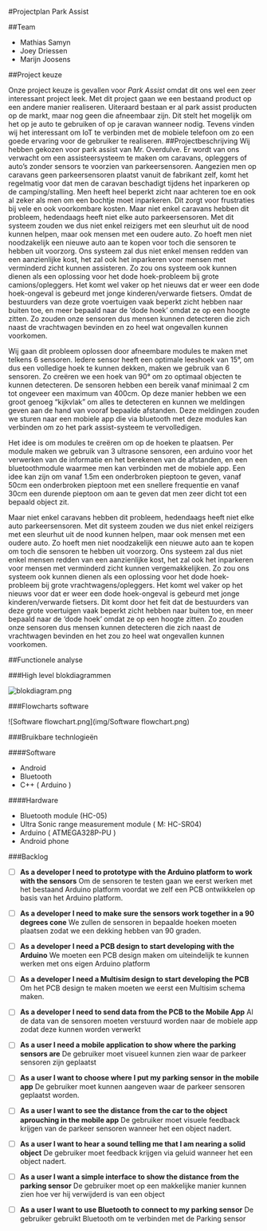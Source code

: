 #Projectplan Park Assist

##Team 
- Mathias Samyn
- Joey Driessen
- Marijn Joosens

##Project keuze 

Onze project keuze is gevallen voor *Park Assist* omdat dit ons wel een zeer interessant project leek.
Met dit project gaan we een bestaand product op een andere manier realiseren. Uiteraard bestaan er al park assist producten op de markt, maar nog geen die afneembaar zijn. Dit stelt het mogelijk om het op je auto te gebruiken of op je caravan wanneer nodig. Tevens vinden wij het interessant om IoT te verbinden met de mobiele telefoon om zo een goede ervaring voor de gebruiker te realiseren.
##Projectbeschrijving
Wij hebben gekozen voor park assist van Mr. Overdulve. Er wordt van ons verwacht om een assisteersysteem te maken om caravans, opleggers of auto’s zonder sensors te voorzien van parkeersensoren.
Aangezien men op caravans geen parkeersensoren plaatst vanuit de fabrikant zelf, komt het regelmatig voor dat men de caravan beschadigt tijdens het inparkeren op de camping/stalling. Men heeft heel beperkt zicht naar achteren toe en ook al zeker als men om een bochtje moet inparkeren. Dit zorgt voor frustraties bij vele en ook voorkombare kosten.
Maar niet enkel caravans hebben dit probleem, hedendaags heeft niet elke auto parkeersensoren. Met dit systeem zouden we dus niet enkel reizigers met een sleurhut uit de nood kunnen helpen, maar ook mensen met een oudere auto. Zo hoeft men niet noodzakelijk een nieuwe auto aan te kopen voor toch die sensoren te hebben uit voorzorg. Ons systeem zal dus niet enkel mensen redden van een aanzienlijke kost, het zal ook het inparkeren voor mensen met verminderd zicht kunnen assisteren.
Zo zou ons systeem ook kunnen dienen als een oplossing voor het dode hoek-probleem bij grote camions/opleggers. Het komt wel vaker op het nieuws dat er weer een dode hoek-ongeval is gebeurd met jonge kinderen/verwarde fietsers.
Omdat de bestuurders van deze grote voertuigen vaak beperkt zicht hebben naar buiten toe, en meer bepaald naar de ‘dode hoek’ omdat ze op een hoogte zitten. Zo zouden onze sensoren dus mensen kunnen detecteren die zich naast de vrachtwagen bevinden en zo heel wat ongevallen kunnen voorkomen.

Wij gaan dit probleem oplossen door afneembare modules te maken met telkens 6 sensoren. Iedere sensor heeft een optimale leeshoek van 15°, om dus een volledige hoek te kunnen dekken, maken we gebruik van 6 sensoren. Zo creëren we een hoek van 90° om zo optimaal objecten te kunnen detecteren. De sensoren hebben een bereik vanaf minimaal 2 cm tot ongeveer een maximum van 400cm. Op deze manier hebben we een groot genoeg “kijkvlak” om alles te detecteren en kunnen we meldingen geven aan de hand van vooraf bepaalde afstanden. Deze meldingen zouden we sturen naar een mobiele app die via bluetooth met deze modules kan verbinden om zo het park assist-systeem te vervolledigen.

Het idee is om modules te creëren om op de hoeken te plaatsen. Per module maken we gebruik van 3 ultrasone sensoren, een arduino voor het verwerken van de informatie en het berekenen van de afstanden, en een bluetoothmodule waarmee men kan verbinden met de mobiele app.
Een idee kan zijn om vanaf 1.5m een onderbroken pieptoon te geven, vanaf 50cm een onderbroken pieptoon met een snellere frequentie en vanaf 30cm een durende pieptoon om aan te geven dat men zeer dicht tot een bepaald object zit.

Maar niet enkel caravans hebben dit probleem, hedendaags heeft niet elke auto parkeersensoren. Met dit systeem zouden we dus niet enkel reizigers met een sleurhut uit de nood kunnen helpen, maar ook mensen met een oudere auto. Zo hoeft men niet noodzakelijk een nieuwe auto aan te kopen om toch die sensoren te hebben uit voorzorg. Ons systeem zal dus niet enkel mensen redden van een aanzienlijke kost, het zal ook het inparkeren voor mensen met verminderd zicht kunnen vergemakkelijken. Zo zou ons systeem ook kunnen dienen als een oplossing voor het dode hoek-probleem bij grote vrachtwagens/opleggers. Het komt wel vaker op het nieuws voor dat er weer een dode hoek-ongeval is gebeurd met jonge kinderen/verwarde fietsers. Dit komt door het feit dat de bestuurders van deze grote voertuigen vaak beperkt zicht hebben naar buiten toe, en meer bepaald naar de ‘dode hoek’ omdat ze op een hoogte zitten. Zo zouden onze sensoren dus mensen kunnen detecteren die zich naast de vrachtwagen bevinden en het zou zo heel wat ongevallen kunnen voorkomen.






##Functionele analyse

###High level blokdiagrammen

![blokdiagram.png](img/blokdiagram.png)

###Flowcharts software

![Software flowchart.png](img/Software flowchart.png)


###Bruikbare technlogieën

####Software
- Android
- Bluetooth
- C++ ( Arduino )


####Hardware

- Bluetooth module (HC-05)
- Ultra Sonic range measurement module ( M: HC-SR04)
- Arduino ( ATMEGA328P-PU )
- Android phone

###Backlog
- [ ] **As a developer I need to prototype with the Arduino platform to work with the sensors**
Om de sensoren te testen gaan we eerst werken met het bestaand Arduino platform voordat we zelf een PCB ontwikkelen op basis van het Arduino platform.
- [ ] **As a developer I need to make sure the sensors work together in a 90 degrees cone**
We zullen de sensoren in bepaalde hoeken moeten plaatsen zodat we een dekking hebben van 90 graden.
- [ ] **As a developer I need a PCB design to start developing with the Arduino**
We moeten een PCB design maken om uiteindelijk te kunnen werken met ons eigen Arduino platform
- [ ] **As a developer I need a Multisim design to start developing the PCB**
Om het PCB design te maken moeten we eerst een Multisim schema maken.
- [ ] **As a developer I need to send data from the PCB to the Mobile App**
Al de data van de sensoren moeten verstuurd worden naar de mobiele app zodat deze kunnen worden verwerkt
- [ ] **As a user I need a mobile application to show where the parking sensors are**
De gebruiker moet visueel kunnen zien waar de parkeer sensoren zijn geplaatst
- [ ] **As a user I want to choose where I put my parking sensor in the mobile app**
De gebruiker moet kunnen aangeven waar de parkeer sensoren geplaatst worden.
- [ ] **As a user I want to see the distance from the car to the object aprouching in the mobile app**
De gebruiker moet visuele feedback krijgen van de parkeer sensoren wanneer het een object nadert.
- [ ] **As a user I want to hear a sound telling me that I am nearing a solid object**
De gebruiker moet feedback krijgen via geluid wanneer het een object nadert.
- [ ] **As a user I want a simple interface to show the distance from the parking sensor**
De gebruiker moet op een makkelijke manier kunnen zien hoe ver hij verwijderd is van een object
- [ ] **As a user I want to use Bluetooth to connect to my parking sensor**
De gebruiker gebruikt Bluetooth om te verbinden met de Parking sensor






